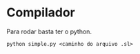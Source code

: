 # Compilador

Para rodar basta ter o python. 
  
<code>python simple.py <caminho do arquivo .sl></code>
